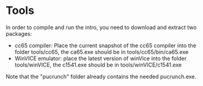 # Tools

In order to compile and run the intro, you need to download and extract two
packages:

- cc65 compiler: Place the current snapshot of the cc65 compiler into the
  folder tools/cc65, the ca65.exe should be in tools/cc65/bin/ca65.exe
- WinVICE emulator: place the latest version of winVice into the folder
  tools/winVICE, the c1541.exe should be in tools/winVICE/c1541.exe

Note that the "pucrunch" folder already contains the needed pucrunch.exe.
